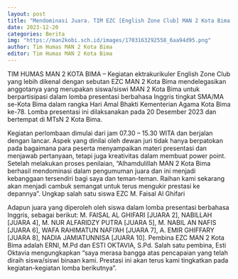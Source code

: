 ```yaml
---
layout: post
title: "Mendominasi Juara. TIM EZC [English Zone Club] MAN 2 Kota Bima Menjuarai Lomba Presentasi Tingkat Kota Bima"
date: 2023-12-20
categories: Berita
img: "https://man2kobi.sch.id/images/1703163292558_6aa94d95.png"
author: Tim Humas MAN 2 Kota Bima
editor: Tim Humas MAN 2 Kota Bima
---
```




TIM HUMAS MAN 2 KOTA BIMA – Kegiatan ektrakurikuler English Zone Club yang lebih dikenal dengan sebutan EZC MAN 2 Kota Bima mendelegasikan anggotanya yang merupakan siswa/siswi MAN 2 Kota Bima untuk berpartisipasi dalam lomba presentasi berbahasa Inggris tingkat SMA/MA se-Kota Bima dalam rangka Hari Amal Bhakti Kementerian Agama Kota Bima ke-78. Lomba presentasi ini dilaksanakan pada 20 Desember 2023 dan bertempat di MTsN 2 Kota Bima.

Kegiatan perlombaan dimulai dari jam 07.30 – 15.30 WITA dan berjalan dengan lancar. Aspek yang dinilai oleh dewan juri tidak hanya berpatokan pada bagaimana para peserta menyampaikan materi presentasi dan menjawab pertanyaan, tetapi juga kreativitas dalam membuat power point. Setelah melakukan proses penilaian, “Alhamdulillah MAN 2 Kota Bima berhasil mendominasi dalam pengumuman juara dan ini menjadi kebanggaan tersendiri bagi saya dan teman-teman. Raihan kami sekarang akan menjadi cambuk semangat untuk terus mengukir prestasi  ke depannya”. Ungkap salah satu siswa EZC M. Faisal Al Ghifari

Adapun juara yang diperoleh oleh siswa dalam lomba presentasi berbahasa Inggris, sebagai berikut: M. FAISAL AL GHIFARI [JUARA 2], NABILLAH [JUARA 4], M. NUR ALFARIDZY PUTRA [JUARA 5], M. NABIL AN NAFIS [JUARA 6], WAFA RAHIMATUN NAFI’AH [JUARA 7], A. EMIR GHIFFARY [JUARA 8], NADIA JAMIATUNNISA [JUARA 10]. Pembina EZC MAN 2 Kota Bima adalah ERNI, M.Pd dan ESTI OKTAVIA, S.Pd. Salah satu pembina, Esti Oktavia mengungkapkan “saya merasa bangga atas pencapaian yang telah diraih siswa/siswi binaan kami. Prestasi ini akan terus kami tingkatkan pada kegiatan-kegiatan lomba berikutnya”.
